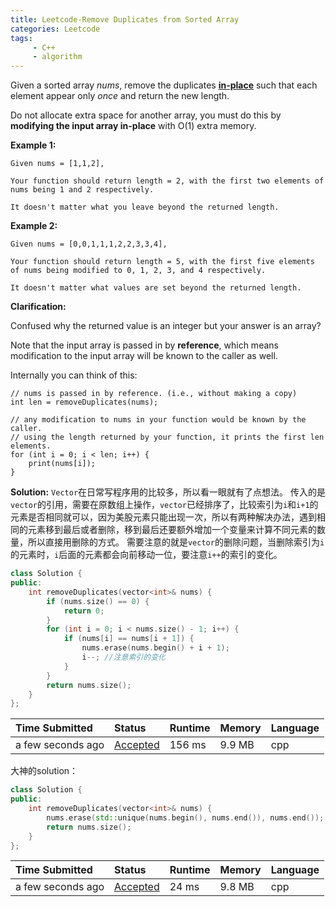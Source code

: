 ```yaml
---
title: Leetcode-Remove Duplicates from Sorted Array
categories: Leetcode
tags:
     - C++
     - algorithm
---
```


Given a sorted array *nums*, remove the duplicates [**in-place**](https://en.wikipedia.org/wiki/In-place_algorithm) such that each element appear only *once* and return the new length.

Do not allocate extra space for another array, you must do this by **modifying the input array in-place** with O(1) extra memory.

<!-- more -->

**Example 1:**

```
Given nums = [1,1,2],

Your function should return length = 2, with the first two elements of nums being 1 and 2 respectively.

It doesn't matter what you leave beyond the returned length.
```

**Example 2:**

```
Given nums = [0,0,1,1,1,2,2,3,3,4],

Your function should return length = 5, with the first five elements of nums being modified to 0, 1, 2, 3, and 4 respectively.

It doesn't matter what values are set beyond the returned length.
```

**Clarification:**

Confused why the returned value is an integer but your answer is an array?

Note that the input array is passed in by **reference**, which means modification to the input array will be known to the caller as well.

Internally you can think of this:

```
// nums is passed in by reference. (i.e., without making a copy)
int len = removeDuplicates(nums);

// any modification to nums in your function would be known by the caller.
// using the length returned by your function, it prints the first len elements.
for (int i = 0; i < len; i++) {
    print(nums[i]);
}
```

**Solution:**
`Vector`在日常写程序用的比较多，所以看一眼就有了点想法。
传入的是`vector`的引用，需要在原数组上操作，`vector`已经排序了，比较索引为`i`和`i+1`的元素是否相同就可以，因为美股元素只能出现一次，所以有两种解决办法，遇到相同的元素移到最后或者删除，移到最后还要额外增加一个变量来计算不同元素的数量，所以直接用删除的方式。
需要注意的就是`vector`的删除问题，当删除索引为`i`的元素时，`i`后面的元素都会向前移动一位，要注意`i++`的索引的变化。

```C++
class Solution {
public:
    int removeDuplicates(vector<int>& nums) {
        if (nums.size() == 0) {
            return 0;
        }
        for (int i = 0; i < nums.size() - 1; i++) {
            if (nums[i] == nums[i + 1]) {
                nums.erase(nums.begin() + i + 1);
                i--; //注意索引的变化
            }
        }  
        return nums.size();
    }
};
```

| Time Submitted    | Status                                                       | Runtime | Memory | Language |
| :---------------- | :----------------------------------------------------------- | :------ | :----- | :------- |
| a few seconds ago | [Accepted](https://leetcode.com/submissions/detail/224381666/) | 156 ms  | 9.9 MB | cpp      |

大神的solution：

```C++
class Solution {
public:
    int removeDuplicates(vector<int>& nums) {
        nums.erase(std::unique(nums.begin(), nums.end()), nums.end());
        return nums.size();
    }
};
```

| Time Submitted    | Status                                                       | Runtime | Memory | Language |
| :---------------- | :----------------------------------------------------------- | :------ | :----- | :------- |
| a few seconds ago | [Accepted](https://leetcode.com/submissions/detail/224392614/) | 24 ms   | 9.8 MB | cpp      |
